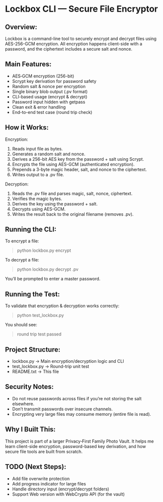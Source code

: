 ﻿Lockbox CLI — Secure File Encryptor
====================================

Overview:
---------
Lockbox is a command-line tool to securely encrypt and decrypt files using AES-256-GCM encryption.
All encryption happens client-side with a password, and the ciphertext includes a secure salt and nonce.

Main Features:
--------------
- AES‑GCM encryption (256-bit)
- Scrypt key derivation for password safety
- Random salt & nonce per encryption
- Single binary blob output (.pv format)
- CLI-based usage (encrypt & decrypt)
- Password input hidden with getpass
- Clean exit & error handling
- End-to-end test case (round trip check)

How it Works:
-------------
Encryption:
1. Reads input file as bytes.
2. Generates a random salt and nonce.
3. Derives a 256-bit AES key from the password + salt using Scrypt.
4. Encrypts the file using AES-GCM (authenticated encryption).
5. Prepends a 3-byte magic header, salt, and nonce to the ciphertext.
6. Writes output to a .pv file.

Decryption:
1. Reads the .pv file and parses magic, salt, nonce, ciphertext.
2. Verifies the magic bytes.
3. Derives the key using the password + salt.
4. Decrypts using AES-GCM.
5. Writes the result back to the original filename (removes .pv).

Running the CLI:
----------------
To encrypt a file:
> python lockbox.py encrypt <filename>

To decrypt a file:
> python lockbox.py decrypt <filename>.pv

You’ll be prompted to enter a master password.

Running the Test:
-----------------
To validate that encryption & decryption works correctly:
> python test_lockbox.py

You should see:
> round trip test passed

Project Structure:
------------------
- lockbox.py         → Main encryption/decryption logic and CLI
- test_lockbox.py    → Round-trip unit test
- README.txt         → This file

Security Notes:
---------------
- Do not reuse passwords across files if you’re not storing the salt elsewhere.
- Don’t transmit passwords over insecure channels.
- Encrypting very large files may consume memory (entire file is read).

Why I Built This:
-----------------
This project is part of a larger Privacy‑First Family Photo Vault.
It helps me learn client-side encryption, password-based key derivation, and how secure file tools are built from scratch.

TODO (Next Steps):
------------------
- Add file overwrite protection
- Add progress indicator for large files
- Handle directory input (encrypt/decrypt folders)
- Support Web version with WebCrypto API (for the vault)
